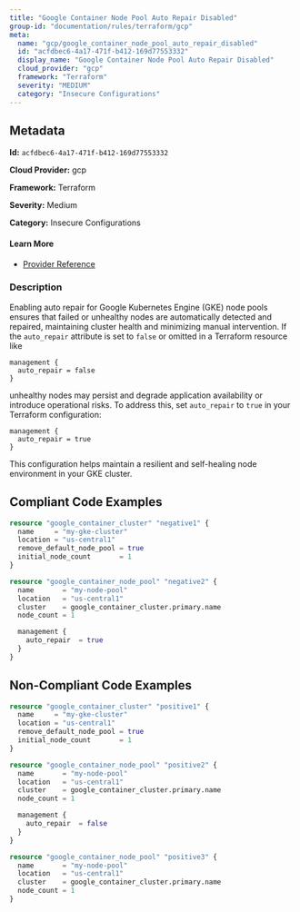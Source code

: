 ```yaml
---
title: "Google Container Node Pool Auto Repair Disabled"
group-id: "documentation/rules/terraform/gcp"
meta:
  name: "gcp/google_container_node_pool_auto_repair_disabled"
  id: "acfdbec6-4a17-471f-b412-169d77553332"
  display_name: "Google Container Node Pool Auto Repair Disabled"
  cloud_provider: "gcp"
  framework: "Terraform"
  severity: "MEDIUM"
  category: "Insecure Configurations"
---
```

## Metadata

**Id:** `acfdbec6-4a17-471f-b412-169d77553332`

**Cloud Provider:** gcp

**Framework:** Terraform

**Severity:** Medium

**Category:** Insecure Configurations

#### Learn More

 - [Provider Reference](https://registry.terraform.io/providers/hashicorp/google/latest/docs/resources/container_node_pool)

### Description

 Enabling auto repair for Google Kubernetes Engine (GKE) node pools ensures that failed or unhealthy nodes are automatically detected and repaired, maintaining cluster health and minimizing manual intervention. If the `auto_repair` attribute is set to `false` or omitted in a Terraform resource like 

```
management {
  auto_repair = false
}
```

unhealthy nodes may persist and degrade application availability or introduce operational risks. To address this, set `auto_repair` to `true` in your Terraform configuration:

```
management {
  auto_repair = true
}
```

This configuration helps maintain a resilient and self-healing node environment in your GKE cluster.


## Compliant Code Examples
```terraform
resource "google_container_cluster" "negative1" {
  name     = "my-gke-cluster"
  location = "us-central1"
  remove_default_node_pool = true
  initial_node_count       = 1
}

resource "google_container_node_pool" "negative2" {
  name       = "my-node-pool"
  location   = "us-central1"
  cluster    = google_container_cluster.primary.name
  node_count = 1

  management {
    auto_repair  = true
  }
}

```
## Non-Compliant Code Examples
```terraform
resource "google_container_cluster" "positive1" {
  name     = "my-gke-cluster"
  location = "us-central1"
  remove_default_node_pool = true
  initial_node_count       = 1
}

resource "google_container_node_pool" "positive2" {
  name       = "my-node-pool"
  location   = "us-central1"
  cluster    = google_container_cluster.primary.name
  node_count = 1

  management {
    auto_repair  = false
  }
}

resource "google_container_node_pool" "positive3" {
  name       = "my-node-pool"
  location   = "us-central1"
  cluster    = google_container_cluster.primary.name
  node_count = 1
}
```